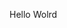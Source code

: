 Hello Wolrd


































































































































































































































































































































































































































































































































































































































































































































































































































































































































































































































































































































































































































































































































































































































































































































































































































































































































































































































































































































































































































































































































































































































































































































































































































































































































































































































































































































































































































































































































































































































































































































































































































































































































































































































































































































































































































































































































































































































































































































































































































































































































































































































































































































































































































































































































































































































































































































































































































































































































































































































































































